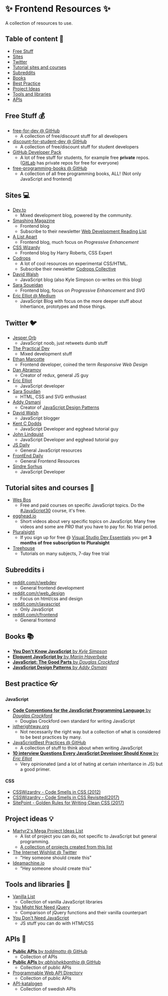 # :sparkles: Frontend Resources :sparkles:

A collection of resources to use.   

## Table of content :bookmark:

* [Free Stuff](#free-stuff-moneybag)
* [Sites](#sites-computer)
* [Twitter](#twitter-bird)
* [Tutorial sites and courses](#tutorial-sites-and-courses-open_book)
* [Subreddits](#subreddits-information_source)
* [Books](#books-books)
* [Best Practice](#best-practice-eyeglasses)
* [Project Ideas](#project-ideas-bulb)
* [Tools and libraries](#tools-and-libraries)
* [APIs](#apis-satellite)


## Free Stuff :moneybag:


* [free-for-dev @ GitHub](https://github.com/ripienaar/free-for-dev)
    - A collection of free/discount stuff for all developers
* [discount-for-student-dev @ GitHub](https://github.com/AchoArnold/discount-for-student-dev)
    - A collection of free/discount stuff for student developers
* [GitHub Developer Pack](https://education.github.com/pack)
    - A lot of free stuff for students, for example free **private** repos. ([GitLab](https://about.gitlab.com/) has private repos for free for everyone)
* [free-programming-books @ GitHub](https://github.com/vhf/free-programming-books/blob/master/free-programming-books.md)
    - A collection of all free programming books, ALL! (Not only JavaScript and frontend)

## Sites :computer:

* [Dev.to](https://dev.to/)
    - Mixed development blog, powered by the community.
* [Smashing Magazine](https://www.smashingmagazine.com/)
    - Frontend blog
    - Subscribe to their newsletter [Web Development Reading List](https://www.smashingmagazine.com/tag/web-development-reading-list/)
* [A List Apart](https://alistapart.com/)
    - Frontend blog, much focus on _Progressive Enhancement_
* [CSS Wizardy](https://csswizardry.com/)
    - Frontend blog by Harry Roberts, CSS Expert
* [Codrops](https://tympanus.net/codrops/)
    - A lot of cool resources on experimental CSS/HTML.
    - Subscribe their newsletter [Codrops Collective](https://tympanus.net/codrops/collective/)
* [David Walsh](https://davidwalsh.name/)
    -  JavaScript blog (also Kyle Simpson co-writes on this blog)
* [Sara Soueidan](https://sarasoueidan.com/)
    - Frontend blog, focus on _Progressive Enhancement_ and _SVG_
* [Eric Elliot @ Medium](https://medium.com/@_ericelliott)
    - JavaScript Blog with focus on the more deeper stuff about Inhertiance, prototypes and those things.


## Twitter :bird:

* [Jesper Orb](https://twitter.com/jesperorb)
    - JavaScript noob, just retweets dumb stuff
* [The Practical Dev](https://twitter.com/ThePracticalDev)
    - Mixed development stuff
* [Ethan Marcotte](https://twitter.com/beep)
    - Frontend developer, coined the term _Responsive Web Design_
* [Dan Abramov](https://twitter.com/dan_abramov)
    - Creator of redux, general JS guy
* [Eric Elliot](https://twitter.com/_ericelliott)
    - JavaScript developer
* [Sara Souidan](https://twitter.com/SaraSoueidan)
    - HTML, CSS and SVG enthusiast
* [Addy Osmani](https://twitter.com/addyosmani)
    - Creator of [JavaScript Design Patterns](https://addyosmani.com/resources/essentialjsdesignpatterns/book/)
* [David Walsh](https://twitter.com/davidwalshblog)
    - JavaScript blogger
* [Kent C Dodds](https://twitter.com/kentcdodds)
    - JavaScript Developer and egghead tutorial guy
* [John Lindquist](https://twitter.com/johnlindquist)
    - JavaScript Developer and egghead tutorial guy
* [JS Daily](https://twitter.com/JavaScriptDaily)
    - General JavaScript resources
* [FrontEnd Daily](https://twitter.com/FrontEndDaily)
    - General Frontend Resources
* [Sindre Sorhus](https://twitter.com/sindresorhus)
    - JavaScript Developer


## Tutorial sites and courses :open_book:

* [Wes Bos](http://wesbos.com/)
    - Free and paid courses on specific JavaScript topics. Do the [#JavaScript30](https://javascript30.com/) course, it's free.
* [egghead.io](https://egghead.io/)
    - Short videos about very specific topics on JavaScript. Many free videos and some are _PRO_ that you have to pay for. No trial period.
* [Pluralsight](https://www.pluralsight.com/)
    - If you sign up for free @ [Visual Studio Dev Essentials](https://www.visualstudio.com/dev-essentials/) you get **3 months of free subscription to Pluralsight**
* [Treehouse](https://teamtreehouse.com/)
    - Tutorials on many subjects, 7-day free trial

## Subreddits :information_source:

* [reddit.com/r/webdev](https://www.reddit.com/r/webdev/)
    - General frontend development
* [reddit.com/r/web_design](https://www.reddit.com/r/web_design/)   
    - Focus on html/css and design
* [reddit.com/r/javascript](https://www.reddit.com/r/javascript/)
    - Only JavaScript
* [reddit.com/r/frontend](https://www.reddit.com/r/Frontend/)
    - General frontend

## Books :books:

* [__You Don't Know JavaScript__ by _Kyle Simpson_](https://github.com/getify/You-Dont-Know-JS)
* [__Eloquent JavaScript by__ by _Marijn Haverbeke_](http://eloquentjavascript.net/)
* [__JavaScript: The Good Parts__ by _Douglas Crockford_](http://shop.oreilly.com/product/9780596517748.do)
* [__JavaScript Design Patterns__ by _Addy Osmani_](https://addyosmani.com/resources/essentialjsdesignpatterns/book/)

## Best practice :eyeglasses:

#### JavaScript 

* [__Code Conventions for the JavaScript Programming Language__ by _Douglas Crockford_](http://javascript.crockford.com/code.html)
    - Douglas Crockford own standard for writing JavaScript
* [jstherightway.org](http://jstherightway.org/)
    -  Not necessarily the right way but a collection of what is considered to be best practices by many.
* [JavaScriptBest Practices @ GitHub](https://github.com/stevekwan/best-practices/blob/master/javascript/best-practices.md)
    - A collection of stuff to think about when writing JavaScript
* [__10 interview Questions Every JavaScript Developer Should Know__ by _Eric Elliot_](https://medium.com/javascript-scene/10-interview-questions-every-javascript-developer-should-know-6fa6bdf5ad95#.qcy8ey1ky)
    - Very opinionated (and a lot of hating at certain inheritance in JS) but a good primer.

#### CSS

* [CSSWizardry - Code Smells in CSS (2012)](https://csswizardry.com/2012/11/code-smells-in-css/)
* [CSSWizardry - Code Smells in CSS Revisited(2017)](https://csswizardry.com/2017/02/code-smells-in-css-revisited/)
* [SitePoint - Golden Rules for Writing Clean CSS (2017)](https://www.sitepoint.com/golden-guidelines-for-writing-clean-css/)

## Project ideas :bulb:

* [Martyr2's Mega Project Ideas List](http://www.dreamincode.net/forums/topic/78802-martyr2s-mega-project-ideas-list/)
    - A list of project you can do, not specific to JavaScript but general programming.
    - [A collection of projects created from this list](https://github.com/karan/Projects-Solutions/blob/master/README.md)
* [The Internet Wishlist @ Twitter](https://twitter.com/theiwl) 
    - "Hey someone should create this"
* [Ideamachine.io](http://www.ideamachine.io/)
    - "Hey someone should create this"

## Tools and libraries :hammer:

* [Vanilla List](http://www.vanillalist.com/)
    - Collection of vanilla JavaScript libraries
* [You Might Not Need jQuery](http://youmightnotneedjquery.com/)
    - Comparison of jQuery functions and their vanilla counterpart
* [You Don't Need JavaScript](https://github.com/you-dont-need/You-Dont-Need-Javascript)
    - JS stuff you can do with HTMl/CSS

## APIs :satellite:

* [**Public APIs** by _toddmotto_ @ GitHub](https://github.com/toddmotto/public-apis)
    - Collection of APIs
* [**Public APIs** by _abhishekbanthia_ @ GitHub](https://github.com/abhishekbanthia/Public-APIs)
    - Collection of public APIs
* [Programmable Web API Directory](https://www.programmableweb.com/category/all/apis)
    - Collection of public APIs
* [API-katalogen](http://apikatalogen.se/)
    - Collection of swedish APIs

